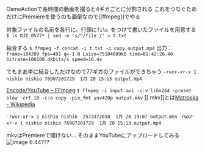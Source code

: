 
OsmoActionで長時間の動画を撮ると4ギガごとに分割される
これをつなぐためだけにPremiereを使うのも面倒なので[[ffmpeg]]でやる

対象ファイルの名前を各行に、行頭に`file `をつけて書いたファイルを用意する
`$ ls DJI_0577* | sed -e 's/^/file /' > t.txt`

結合する
`$ ffmpeg -f concat -i t.txt -c copy output.mp4`
出力：`frame=184209 fps=491 q=-1.0 Lsize=75104689kB time=01:42:26.40 bitrate=100100.4kbits/s speed=16.4x`

でもまあ単に結合しただけなので77ギガのファイルができちゃう
`-rwxr-xr-x 1 nishio nishio 76907201729  1月 20 15:13 output.mp4`

[Encode/YouTube – FFmpeg](https://trac.ffmpeg.org/wiki/Encode/YouTube)
`$ ffmpeg -i input.avi -c:v libx264 -preset slow -crf 18 -c:a copy -pix_fmt yuv420p output.mkv`
[[.mkv]]とは[Matroska - Wikipedia](https://ja.wikipedia.org/wiki/Matroska)

`-rwxr-xr-x 1 nishio nishio  2573372618  1月 20 19:07 output.mkv`
`-rwxr-xr-x 1 nishio nishio 76907201729  1月 20 15:13 output.mp4`

mkvはPremiereで開けない…
そのままYouTubeにアップロードしてみる
![image](https://gyazo.com/8a08d3b1e302acb16e0476957c1d3b80/thumb/1000)
6:44???

